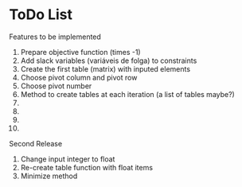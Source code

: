 # ToDo List
Features to be implemented

1. Prepare objective function (times -1)
2. Add slack variables (variáveis de folga) to constraints
3. Create the first table (matrix) with inputed elements
4. Choose pivot column and pivot row
5. Choose pivot number
6. Method to create tables at each iteration (a list of tables maybe?)
7.
8.
9.
10.

Second Release
1. Change input integer to float
2. Re-create table function with float items
3. Minimize method

